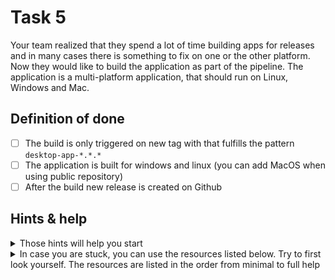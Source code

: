 # Task 5

Your team realized that they spend a lot of time building apps for releases and in many cases there is something to fix on one or the other platform. Now they would like to build the application as part of the pipeline. The application is a multi-platform application, that should run on Linux, Windows and Mac.

## Definition of done

- [ ] The build is only triggered on new tag with that fulfills the pattern `desktop-app-*.*.*`
- [ ] The application is built for windows and linux (you can add MacOS when using public repository)
- [ ] After the build new release is created on Github

## Hints & help

<details>
<summary>Those hints will help you start</summary>

- `npm run make`
- [artifacts](https://docs.github.com/en/actions/using-workflows/storing-workflow-data-as-artifacts#uploading-build-and-test-artifacts)
- [Paths to executables](./paths.md) - Try to first find the paths yourself. Only if you don't know how to do it check those
</details>

<details>
<summary>In case you are stuck, you can use the resources listed below. Try to first look yourself. The resources are listed in the order from minimal to full help</summary>

1. [Branch with ready solution]()
</details>

